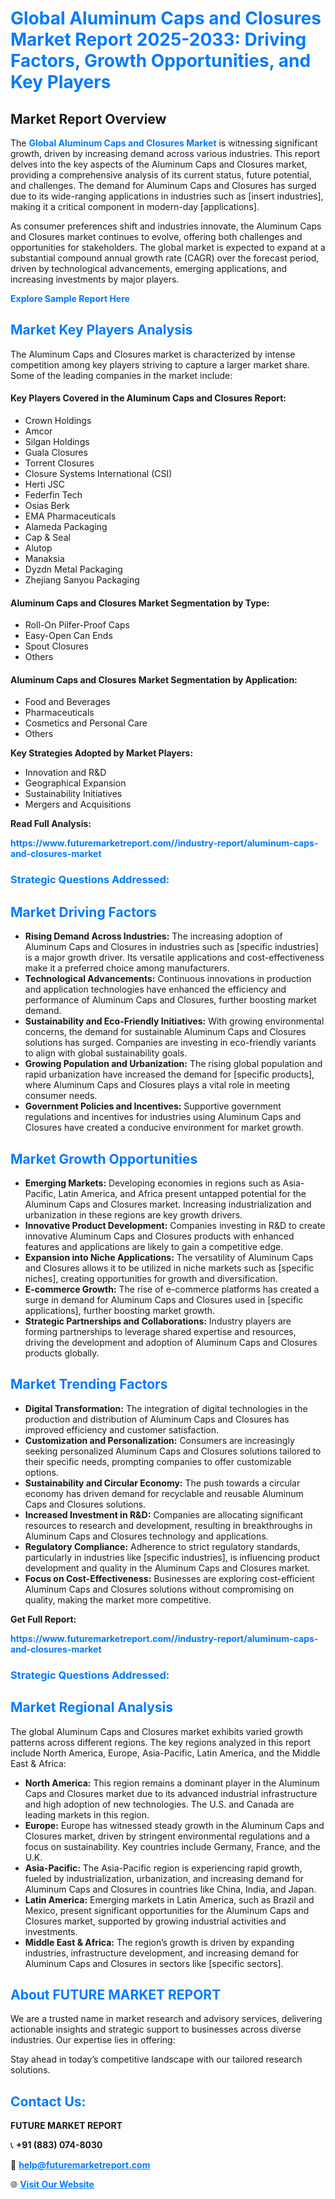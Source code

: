 <h1 style="color: #007BFF;">Global Aluminum Caps and Closures Market Report 2025-2033: Driving Factors, Growth Opportunities, and Key Players</h1>

<section id="overview">
<h2>Market Report Overview</h2>
<p>The <a href="https://www.futuremarketreport.com//industry-report/aluminum-caps-and-closures-market" style="color: #007BFF; text-decoration: none;"><strong>Global Aluminum Caps and Closures Market</strong></a> is witnessing significant growth, driven by increasing demand across various industries. This report delves into the key aspects of the Aluminum Caps and Closures market, providing a comprehensive analysis of its current status, future potential, and challenges. The demand for Aluminum Caps and Closures has surged due to its wide-ranging applications in industries such as [insert industries], making it a critical component in modern-day [applications].</p>
<p>As consumer preferences shift and industries innovate, the Aluminum Caps and Closures market continues to evolve, offering both challenges and opportunities for stakeholders. The global market is expected to expand at a substantial compound annual growth rate (CAGR) over the forecast period, driven by technological advancements, emerging applications, and increasing investments by major players.</p>
</section>

<section id="overview">
<p><a href="https://www.futuremarketreport.com//request-sample/reportId=49567" style="color: #007BFF; text-decoration: none;"><strong>Explore Sample Report Here</strong></a></p>
</section>

<section id="key-players">
<h2 style="color: #007BFF;">Market Key Players Analysis</h2>
<p>The Aluminum Caps and Closures market is characterized by intense competition among key players striving to capture a larger market share. Some of the leading companies in the market include:</p>
<h4>Key Players Covered in the Aluminum Caps and Closures Report:</h4>
<ul><li>Crown Holdings</li><li>Amcor</li><li>Silgan Holdings</li><li>Guala Closures</li><li>Torrent Closures</li><li>Closure Systems International (CSI)</li><li>Herti JSC</li><li>Federfin Tech</li><li>Osias Berk</li><li>EMA Pharmaceuticals</li><li>Alameda Packaging</li><li>Cap &amp; Seal</li><li>Alutop</li><li>Manaksia</li><li>Dyzdn Metal Packaging</li><li>Zhejiang Sanyou Packaging</li></ul>
<h4>Aluminum Caps and Closures Market Segmentation by Type:</h4>
<ul><li>Roll-On Pilfer-Proof Caps</li><li>Easy-Open Can Ends</li><li>Spout Closures</li><li>Others</li></ul>

<h4>Aluminum Caps and Closures Market Segmentation by Application:</h4>
<ul><li>Food and Beverages</li><li>Pharmaceuticals</li><li>Cosmetics and Personal Care</li><li>Others</li></ul>
<p><strong>Key Strategies Adopted by Market Players:</strong></p>
<ul>
<li>Innovation and R&D</li>
<li>Geographical Expansion</li>
<li>Sustainability Initiatives</li>
<li>Mergers and Acquisitions</li>
</ul>
</section>

<section>
<p><strong>Read Full Analysis: </strong></p><a href="https://www.futuremarketreport.com//industry-report/aluminum-caps-and-closures-market" style="color: #007BFF; text-decoration: none;"><strong>https://www.futuremarketreport.com//industry-report/aluminum-caps-and-closures-market</strong></a>
<h3 style="color: #007BFF;">Strategic Questions Addressed:</h3>
</section>

<section id="driving-factors">
<h2 style="color: #007BFF;">Market Driving Factors</h2>
<ul>
<li><strong>Rising Demand Across Industries:</strong> The increasing adoption of Aluminum Caps and Closures in industries such as [specific industries] is a major growth driver. Its versatile applications and cost-effectiveness make it a preferred choice among manufacturers.</li>
<li><strong>Technological Advancements:</strong> Continuous innovations in production and application technologies have enhanced the efficiency and performance of Aluminum Caps and Closures, further boosting market demand.</li>
<li><strong>Sustainability and Eco-Friendly Initiatives:</strong> With growing environmental concerns, the demand for sustainable Aluminum Caps and Closures solutions has surged. Companies are investing in eco-friendly variants to align with global sustainability goals.</li>
<li><strong>Growing Population and Urbanization:</strong> The rising global population and rapid urbanization have increased the demand for [specific products], where Aluminum Caps and Closures plays a vital role in meeting consumer needs.</li>
<li><strong>Government Policies and Incentives:</strong> Supportive government regulations and incentives for industries using Aluminum Caps and Closures have created a conducive environment for market growth.</li>
</ul>
</section>

<section id="growth-opportunities">
<h2 style="color: #007BFF;">Market Growth Opportunities</h2>
<ul>
<li><strong>Emerging Markets:</strong> Developing economies in regions such as Asia-Pacific, Latin America, and Africa present untapped potential for the Aluminum Caps and Closures market. Increasing industrialization and urbanization in these regions are key growth drivers.</li>
<li><strong>Innovative Product Development:</strong> Companies investing in R&D to create innovative Aluminum Caps and Closures products with enhanced features and applications are likely to gain a competitive edge.</li>
<li><strong>Expansion into Niche Applications:</strong> The versatility of Aluminum Caps and Closures allows it to be utilized in niche markets such as [specific niches], creating opportunities for growth and diversification.</li>
<li><strong>E-commerce Growth:</strong> The rise of e-commerce platforms has created a surge in demand for Aluminum Caps and Closures used in [specific applications], further boosting market growth.</li>
<li><strong>Strategic Partnerships and Collaborations:</strong> Industry players are forming partnerships to leverage shared expertise and resources, driving the development and adoption of Aluminum Caps and Closures products globally.</li>
</ul>
</section>

<section id="trending-factors">
<h2 style="color: #007BFF;">Market Trending Factors</h2>
<ul>
<li><strong>Digital Transformation:</strong> The integration of digital technologies in the production and distribution of Aluminum Caps and Closures has improved efficiency and customer satisfaction.</li>
<li><strong>Customization and Personalization:</strong> Consumers are increasingly seeking personalized Aluminum Caps and Closures solutions tailored to their specific needs, prompting companies to offer customizable options.</li>
<li><strong>Sustainability and Circular Economy:</strong> The push towards a circular economy has driven demand for recyclable and reusable Aluminum Caps and Closures solutions.</li>
<li><strong>Increased Investment in R&D:</strong> Companies are allocating significant resources to research and development, resulting in breakthroughs in Aluminum Caps and Closures technology and applications.</li>
<li><strong>Regulatory Compliance:</strong> Adherence to strict regulatory standards, particularly in industries like [specific industries], is influencing product development and quality in the Aluminum Caps and Closures market.</li>
<li><strong>Focus on Cost-Effectiveness:</strong> Businesses are exploring cost-efficient Aluminum Caps and Closures solutions without compromising on quality, making the market more competitive.</li>
</ul>
</section>

<section>
<p><strong>Get Full Report: </strong></p><a href="https://www.futuremarketreport.com//industry-report/aluminum-caps-and-closures-market" style="color: #007BFF; text-decoration: none;"><strong>https://www.futuremarketreport.com//industry-report/aluminum-caps-and-closures-market</strong></a>
<h3 style="color: #007BFF;">Strategic Questions Addressed:</h3>
</section>


<section id="regional-analysis">
<h2 style="color: #007BFF;">Market Regional Analysis</h2>
<p>The global Aluminum Caps and Closures market exhibits varied growth patterns across different regions. The key regions analyzed in this report include North America, Europe, Asia-Pacific, Latin America, and the Middle East & Africa:</p>
<ul>
<li><strong>North America:</strong> This region remains a dominant player in the Aluminum Caps and Closures market due to its advanced industrial infrastructure and high adoption of new technologies. The U.S. and Canada are leading markets in this region.</li>
<li><strong>Europe:</strong> Europe has witnessed steady growth in the Aluminum Caps and Closures market, driven by stringent environmental regulations and a focus on sustainability. Key countries include Germany, France, and the U.K.</li>
<li><strong>Asia-Pacific:</strong> The Asia-Pacific region is experiencing rapid growth, fueled by industrialization, urbanization, and increasing demand for Aluminum Caps and Closures in countries like China, India, and Japan.</li>
<li><strong>Latin America:</strong> Emerging markets in Latin America, such as Brazil and Mexico, present significant opportunities for the Aluminum Caps and Closures market, supported by growing industrial activities and investments.</li>
<li><strong>Middle East & Africa:</strong> The region’s growth is driven by expanding industries, infrastructure development, and increasing demand for Aluminum Caps and Closures in sectors like [specific sectors].</li>
</ul>
</section>

<footer>
<h2 style="color: #007BFF;">About FUTURE MARKET REPORT</h2>
<p>We are a trusted name in market research and advisory services, delivering actionable insights and strategic support to businesses across diverse industries. Our expertise lies in offering:</p>

<p>Stay ahead in today’s competitive landscape with our tailored research solutions.</p>

<h2 style="color: #007BFF;">Contact Us:</h2>
<p><strong>FUTURE MARKET REPORT</strong></p>
<p>📞 <strong>+91 (883) 074-8030</strong></p>
<p>📧 <strong><a href="mailto:help@futuremarketreport.com" style="color: #007BFF;">help@futuremarketreport.com</a></strong></p>
<p>🌐 <strong><a href="https://www.futuremarketreport.com/" style="color: #007BFF;">Visit Our Website</a></strong></p>
</footer>